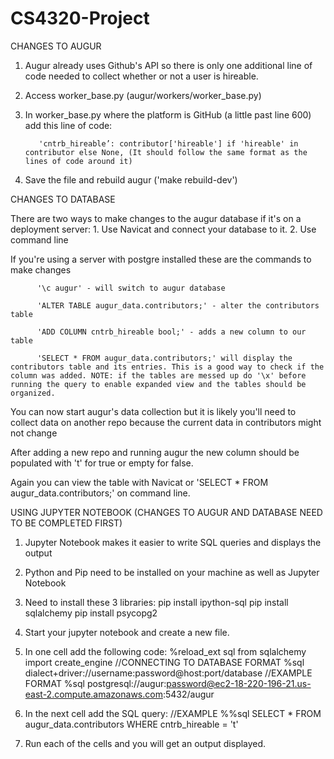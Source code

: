 # CS4320-Project

CHANGES TO AUGUR

1. Augur already uses Github's API so there is only one additional line of code needed to collect whether or not a user is hireable. 

2. Access worker_base.py (augur/workers/worker_base.py)

3. In worker_base.py where the platform is GitHub (a little past line 600) add this line of code:
          
          'cntrb_hireable’: contributor['hireable'] if 'hireable' in contributor else None, (It should follow the same format as the lines of code around it)

4. Save the file and rebuild augur ('make rebuild-dev')


CHANGES TO DATABASE

There are two ways to make changes to the augur database if it's on a deployment server:
      1. Use Navicat and connect your database to it.
      2. Use command line

If you're using a server with postgre installed these are the commands to make changes

          '\c augur' - will switch to augur database

          'ALTER TABLE augur_data.contributors;' - alter the contributors table

          'ADD COLUMN cntrb_hireable bool;' - adds a new column to our table

          'SELECT * FROM augur_data.contributors;' will display the contributors table and its entries. This is a good way to check if the column was added. NOTE: if the tables are messed up do '\x' before running the query to enable expanded view and the tables should be organized. 
      
You can now start augur's data collection but it is likely you'll need to collect data on another repo because the current data in contributors might not change

After adding a new repo and running augur the new column should be populated with 't' for true or empty for false.

Again you can view the table with Navicat or 'SELECT * FROM augur_data.contributors;' on command line. 


USING JUPYTER NOTEBOOK (CHANGES TO AUGUR AND DATABASE NEED TO BE COMPLETED FIRST)

1. Jupyter Notebook makes it easier to write SQL queries and displays the output
2. Python and Pip need to be installed on your machine as well as Jupyter Notebook
3. Need to install these 3 libraries:
          pip install ipython-sql
          pip install sqlalchemy
          pip install psycopg2
3. Start your jupyter notebook and create a new file.
4. In one cell add the following code:
          %reload_ext sql
          from sqlalchemy import create_engine
          //CONNECTING TO DATABASE FORMAT
          %sql dialect+driver://username:password@host:port/database
          //EXAMPLE FORMAT
          %sql postgresql://augur:password@ec2-18-220-196-21.us-east-2.compute.amazonaws.com:5432/augur

5. In the next cell add the SQL query:
          //EXAMPLE
          %%sql
          SELECT 
                 *
          FROM 
                 augur_data.contributors
          WHERE
                 cntrb_hireable = 't'
6. Run each of the cells and you will get an output displayed. 

